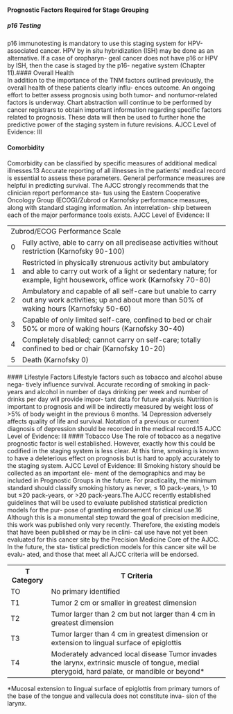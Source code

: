 #### Prognostic Factors Required for Stage Grouping  
##### p16 Testing  
p16 immunotesting is mandatory to use this staging system
for HPV-associated cancer. HPV by in situ hybridization
(ISH) may be done as an alternative. If a case of oropharyn-
geal cancer does not have p16 or HPV by ISH, then the case
is staged by the p16- negative system (Chapter 11).#### Overall Health  
In addition to the importance of the TNM factors outlined
previously, the overall health of these patients clearly influ-
ences outcome. An ongoing effort to better assess prognosis
using both tumor- and nontumor-related factors is underway.
Chart abstraction will continue to be performed by cancer
registrars to obtain important information regarding specific
factors related to prognosis. These data will then be used to
further hone the predictive power of the staging system in
future revisions. AJCC Level of Evidence: III  
#### Comorbidity  
Comorbidity can be classified by specific measures of
additional medical illnesses.13 Accurate reporting of all
illnesses in the patients' medical record is essential to
assess these parameters. General performance measures
are helpful in predicting survival. The AJCC strongly
recommends that the clinician report performance sta-
tus using the Eastern Cooperative Oncology Group
(ECOG)/Zubrod or Karnofsky performance measures,
along with standard staging information. An interrelation-
ship between each of the major performance tools exists.
AJCC Level of Evidence: II  
<table>
<tr>
<td colspan="2">Zubrod/ECOG Performance Scale</td>
</tr>
<tr>
<td>0</td>
<td>Fully active, able to carry on all predisease activities without restriction (Karnofsky 90-100)</td>
</tr>
<tr>
<td>1</td>
<td>Restricted in physically strenuous activity but ambulatory and able to carry out work of a light or sedentary nature; for example, light housework, office work (Karnofsky 70-80)</td>
</tr>
<tr>
<td>2</td>
<td>Ambulatory and capable of all self-care but unable to carry out any work activities; up and about more than 50% of waking hours (Karnofsky 50-60)</td>
</tr>
<tr>
<td>3</td>
<td>Capable of only limited self-care, confined to bed or chair 50% or more of waking hours (Karnofsky 30-40)</td>
</tr>
<tr>
<td>4</td>
<td>Completely disabled; cannot carry on self-care; totally confined to bed or chair (Karnofsky 10-20)</td>
</tr>
<tr>
<td>5</td>
<td>Death (Karnofsky 0)</td>
</tr>
</table>  
#### Lifestyle Factors  
Lifestyle factors such as tobacco and alcohol abuse nega-
tively influence survival. Accurate recording of smoking
in pack-years and alcohol in number of days drinking per
week and number of drinks per day will provide impor-
tant data for future analysis. Nutrition is important to
prognosis and will be indirectly measured by weight loss
of >5% of body weight in the previous 6 months. 14
Depression adversely affects quality of life and survival.
Notation of a previous or current diagnosis of depression
should be recorded in the medical record.15 AJCC Level
of Evidence: III  
#### Tobacco Use  
The role of tobacco as a negative prognostic factor is well
established. However, exactly how this could be codified in
the staging system is less clear. At this time, smoking is
known to have a deleterious effect on prognosis but is hard
to apply accurately to the staging system. AJCC Level of
Evidence: III  
Smoking history should be collected as an important ele-
ment of the demographics and may be included in Prognostic
Groups in the future. For practicality, the minimum standard
should classify smoking history as never, ≤ 10 pack-years,
\> 10 but ≤20 pack-years, or >20 pack-years.The AJCC recently established guidelines that will be used to
evaluate published statistical prediction models for the pur-
pose of granting endorsement for clinical use.16 Although this
is a monumental step toward the goal of precision medicine,
this work was published only very recently. Therefore, the
existing models that have been published or may be in clini-
cal use have not yet been evaluated for this cancer site by the  
<!-- PageNumber="10" -->
<!-- PageBreak -->  
<!-- PageNumber="120" -->
<!-- PageHeader="American Joint Committee on Cancer . 2017" -->  
Precision Medicine Core of the AJCC. In the future, the sta-
tistical prediction models for this cancer site will be evalu-
ated, and those that meet all AJCC criteria will be endorsed.<table>
<tr>
<th>T Category</th>
<th>T Criteria</th>
</tr>
<tr>
<td>TO</td>
<td>No primary identified</td>
</tr>
<tr>
<td>T1</td>
<td>Tumor 2 cm or smaller in greatest dimension</td>
</tr>
<tr>
<td>T2</td>
<td>Tumor larger than 2 cm but not larger than 4 cm in greatest dimension</td>
</tr>
<tr>
<td>T3</td>
<td>Tumor larger than 4 cm in greatest dimension or extension to lingual surface of epiglottis</td>
</tr>
<tr>
<td>T4</td>
<td>Moderately advanced local disease Tumor invades the larynx, extrinsic muscle of tongue, medial pterygoid, hard palate, or mandible or beyond*</td>
</tr>
</table>  
*Mucosal extension to lingual surface of epiglottis from primary
tumors of the base of the tongue and vallecula does not constitute inva-
sion of the larynx.